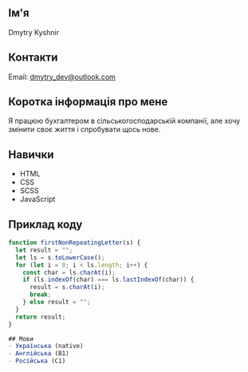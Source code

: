 ## Ім'я
Dmytry Kyshnir

## Контакти
Email: dmytry_dev@outlook.com

## Коротка інформація про мене
Я працюю бухгалтером в сільськогосподарській компанії, але хочу змінити своє життя і спробувати щось нове.

## Навички
- HTML
- CSS
- SCSS
- JavaScript

## Приклад коду
```javascript
function firstNonRepeatingLetter(s) {
  let result = "";
  let ls = s.toLowerCase();
  for (let i = 0; i < ls.length; i++) {
    const char = ls.charAt(i);
    if (ls.indexOf(char) === ls.lastIndexOf(char)) {
      result = s.charAt(i);
      break;
    } else result = "";
  }
  return result;
}

## Мови
- Українська (native)
- Англійська (B1)
- Російська (С1)
